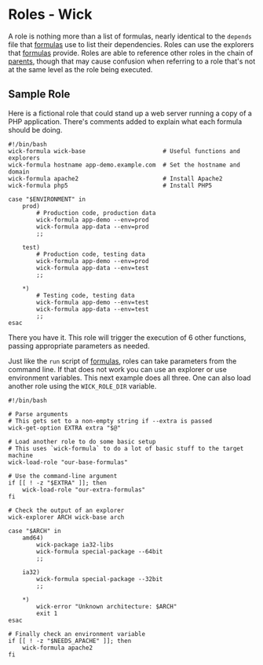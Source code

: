 Roles - Wick
============

A role is nothing more than a list of formulas, nearly identical to the `depends` file that [formulas] use to list their dependencies.  Roles can use the explorers that [formulas] provide.  Roles are able to reference other roles in the chain of [parents], though that may cause confusion when referring to a role that's not at the same level as the role being executed.


Sample Role
-----------

Here is a fictional role that could stand up a web server running a copy of a PHP application.  There's comments added to explain what each formula should be doing.

    #!/bin/bash
    wick-formula wick-base                      # Useful functions and explorers
    wick-formula hostname app-demo.example.com  # Set the hostname and domain
    wick-formula apache2                        # Install Apache2
    wick-formula php5                           # Install PHP5

    case "$ENVIRONMENT" in
        prod)
            # Production code, production data
            wick-formula app-demo --env=prod
            wick-formula app-data --env=prod
            ;;

        test)
            # Production code, testing data
            wick-formula app-demo --env=prod
            wick-formula app-data --env=test
            ;;

        *)
            # Testing code, testing data
            wick-formula app-demo --env=test
            wick-formula app-data --env=test
            ;;
    esac

There you have it.  This role will trigger the execution of 6 other functions, passing appropriate parameters as needed.

Just like the `run` script of [formulas], roles can take parameters from the command line.  If that does not work you can use an explorer or use environment variables.  This next example does all three.  One can also load another role using the `WICK_ROLE_DIR` variable.

    #!/bin/bash

    # Parse arguments
    # This gets set to a non-empty string if --extra is passed
    wick-get-option EXTRA extra "$@"

    # Load another role to do some basic setup
    # This uses `wick-formula` to do a lot of basic stuff to the target machine
    wick-load-role "our-base-formulas"

    # Use the command-line argument
    if [[ ! -z "$EXTRA" ]]; then
        wick-load-role "our-extra-formulas"
    fi

    # Check the output of an explorer
    wick-explorer ARCH wick-base arch

    case "$ARCH" in
        amd64)
            wick-package ia32-libs
            wick-formula special-package --64bit
            ;;

        ia32)
            wick-formula special-package --32bit
            ;;

        *)
            wick-error "Unknown architecture: $ARCH"
            exit 1
    esac

    # Finally check an environment variable
    if [[ ! -z "$NEEDS_APACHE" ]]; then
        wick-formula apache2
    fi


[execution order]: ../doc/execution-order.md
[Formulas]: ../formulas/README.md
[parents]: ../doc/parents.md
